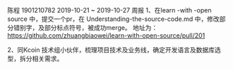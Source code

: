 陈程 1901210782 
2019-10-21 ~ 2019-10-27 周报 
1、在learn -with -open source 中，提交一个pr，在 Understanding-the-source-code.md 中，修改部分错别字，及部分标点符号，被成功merge。
   地址为：https://github.com/zhuangbiaowei/learn-with-open-source/pull/201

2、同Kcoin 技术组小伙伴，梳理项目技术及业务线，确定开发语言及数据库选型，拆分相关需求。
